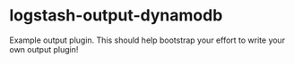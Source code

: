 # logstash-output-dynamodb
Example output plugin. This should help bootstrap your effort to write your own output plugin!
